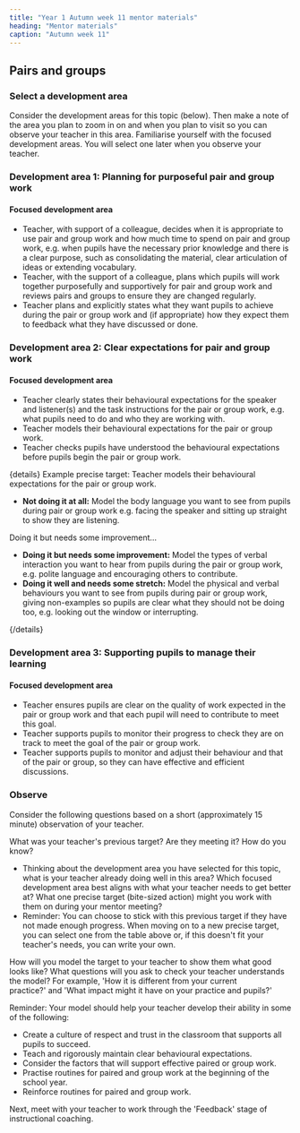 ```yaml
---
title: "Year 1 Autumn week 11 mentor materials"
heading: "Mentor materials"
caption: "Autumn week 11"
---
```


## Pairs and groups

### Select a development area

Consider the development areas for this topic (below). Then make a note of the area you plan to zoom in on and when you plan to visit so you can observe your teacher in this area. Familiarise yourself with the focused development areas. You will select one later when you observe your teacher.

### Development area 1: Planning for purposeful pair and group work

#### Focused development area

- Teacher, with support of a colleague, decides when it is appropriate to use pair and group work and how much time to spend on pair and group work, e.g. when pupils have the necessary prior knowledge and there is a clear purpose, such as consolidating the material, clear articulation of ideas or extending vocabulary.
- Teacher, with the support of a colleague, plans which pupils will work together purposefully and supportively for pair and group work and reviews pairs and groups to ensure they are changed regularly.
- Teacher plans and explicitly states what they want pupils to achieve during the pair or group work and (if appropriate) how they expect them to feedback what they have discussed or done.

### Development area 2: Clear expectations for pair and group work

#### Focused development area

- Teacher clearly states their behavioural expectations for the speaker and listener(s) and the task instructions for the pair or group work, e.g. what pupils need to do and who they are working with.
- Teacher models their behavioural expectations for the pair or group work.
- Teacher checks pupils have understood the behavioural expectations before pupils begin the pair or group work.

{details}
Example precise target: Teacher models their behavioural expectations for the pair or group work.

- **Not doing it at all:** Model the body language you want to see from pupils during pair or group work e.g. facing the speaker and sitting up straight to show they are listening.

Doing it but needs some improvement…

- **Doing it but needs some improvement:** Model the types of verbal interaction you want to hear from pupils during the pair or group work, e.g. polite language and encouraging others to contribute.</li>
- **Doing it well and needs some stretch:** Model the physical and verbal behaviours you want to see from pupils during pair or group work, giving non-examples so pupils are clear what they should not be doing too, e.g. looking out the window or interrupting.

{/details}

### Development area 3: Supporting pupils to manage their learning

#### Focused development area

- Teacher ensures pupils are clear on the quality of work expected in the pair or group work and that each pupil will need to contribute to meet this goal.
- Teacher supports pupils to monitor their progress to check they are on track to meet the goal of the pair or group work.
- Teacher supports pupils to monitor and adjust their behaviour and that of the pair or group, so they can have effective and efficient discussions.

### Observe

Consider the following questions based on a short (approximately 15 minute) observation of your teacher.

What was your teacher's previous target? Are they meeting it? How do you know?

- Thinking about the development area you have selected for this topic, what is your teacher already doing well in this area? Which focused development area best aligns with what your teacher needs to get better at? What one precise target (bite-sized action) might you work with them on during your mentor meeting?
- Reminder: You can choose to stick with this previous target if they have not made enough progress. When moving on to a new precise target, you can select one from the table above or, if this doesn't fit your teacher's needs, you can write your own.

How will you model the target to your teacher to show them what good looks like? What questions will you ask to check your teacher understands the model? For example, 'How it is different from your current practice?' and 'What impact might it have on your practice and pupils?'

Reminder: Your model should help your teacher develop their ability in some of the following:

- Create a culture of respect and trust in the classroom that supports all pupils to succeed.
- Teach and rigorously maintain clear behavioural expectations.
- Consider the factors that will support effective paired or group work.
- Practise routines for paired and group work at the beginning of the school year.
- Reinforce routines for paired and group work.

Next, meet with your teacher to work through the 'Feedback' stage of instructional coaching.
